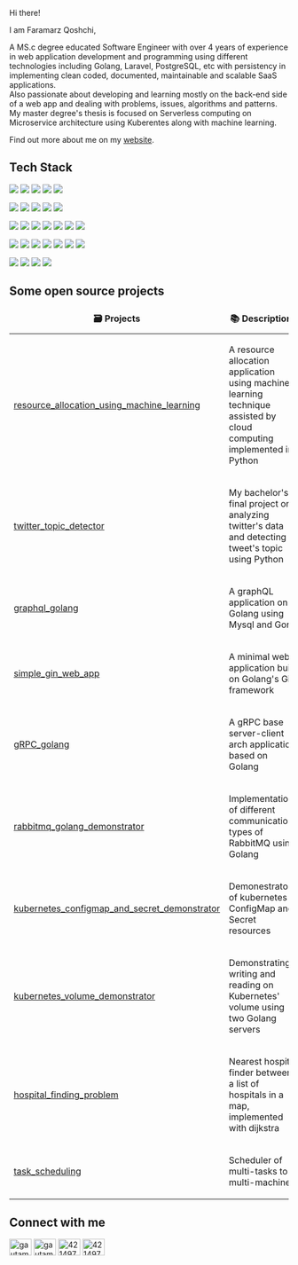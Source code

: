 Hi there! 

I am Faramarz Qoshchi,

A MS.c degree educated Software Engineer with over 4 years of experience in web application development and programming using different technologies including Golang, Laravel, PostgreSQL, etc with persistency in implementing clean coded, documented, maintainable and scalable SaaS applications.    
Also passionate about developing and learning mostly on the back-end side of a web app and dealing with problems, issues, algorithms and patterns.
My master degree's thesis is focused on Serverless computing on Microservice architecture using Kuberentes along with
machine learning.    

Find out more about me on my <a href="faramarzq.github.io/">website</a>.


<h2>Tech Stack</h2>

![](https://img.shields.io/badge/Code-informational?style=flat&logoColor=red&color=red)
![](https://img.shields.io/badge/Golang-informational?style=flat&logo=go&logoColor=white&color=blue)
![](https://img.shields.io/badge/PHP-informational?style=flat&logo=php&logoColor=white&color=blue)
![](https://img.shields.io/badge/JavaScript-informational?style=flat&logo=javascript&logoColor=white&color=blue)
![](https://img.shields.io/badge/Python-informational?style=flat&logo=python&logoColor=white&color=blue)

![](https://img.shields.io/badge/DB|Cache-informational?style=flat&logoColor=red&color=red)
![](https://img.shields.io/badge/PostgreSQL-informational?style=flat&logo=postgresql&logoColor=white&color=blue)
![](https://img.shields.io/badge/MySQL-informational?style=flat&logo=mysql&logoColor=white&color=blue)
![](https://img.shields.io/badge/Elastic_Search-informational?style=flat&logo=elastic-search&logoColor=white&color=blue)
![](https://img.shields.io/badge/Redis-informational?style=flat&logo=redis&logoColor=white&color=blue)


![](https://img.shields.io/badge/Framework-informational?style=flat&logoColor=red&color=red)
![](https://img.shields.io/badge/Gin-informational?style=flat&logo=go&logoColor=white&color=blue)
![](https://img.shields.io/badge/Gorm-informational?style=flat&logo=go&logoColor=white&color=blue)
![](https://img.shields.io/badge/Laravel-informational?style=flat&logo=laravel&logoColor=white&color=blue)
![](https://img.shields.io/badge/Vue-informational?style=flat&logo=vue.js&logoColor=white&color=blue)
![](https://img.shields.io/badge/Bootstrap-informational?style=flat&logo=bootstrap&logoColor=white&color=blue)
![](https://img.shields.io/badge/Jquery-informational?style=flat&logo=jquery&logoColor=white&color=blue)

![](https://img.shields.io/badge/Tool-informational?style=flat&logoColor=red&color=red)
![](https://img.shields.io/badge/Git-informational?style=flat&logo=git&logoColor=white&color=blue)
![](https://img.shields.io/badge/Docker-informational?style=flat&logo=docker&logoColor=white&color=blue)
![](https://img.shields.io/badge/Kubernetes-informational?style=flat&logo=kubernetes&logoColor=white&color=blue)
![](https://img.shields.io/badge/gRPC-informational?style=flat&logo=google&logoColor=white&color=blue)
![](https://img.shields.io/badge/Graphql-informational?style=flat&logo=graphql&logoColor=white&color=blue)
![](https://img.shields.io/badge/Rabbitmq-informational?style=flat&logo=rabbitmq&logoColor=white&color=blue)

![](https://img.shields.io/badge/OS-informational?style=flat&logoColor=red&color=red)
![](https://img.shields.io/badge/Linux-informational?style=flat&logo=linux&logoColor=white&color=blue)
![](https://img.shields.io/badge/Debian-informational?style=flat&logo=debian&logoColor=white&color=blue)
![](https://img.shields.io/badge/Ubuntu-informational?style=flat&logo=ubuntu&logoColor=white&color=blue)



<h2>Some open source projects</h2>

<table>
    <thead align="center">
        <tr border: none;>
            <td><b>🗃️ Projects</b></td>
            <td><b>📚 Descriptions</b></td>
            <td><b>🎒 Tech Stack</b></td>
        </tr>
    </thead>
    <tbody>
        <tr>
            <td>
                <p>
                    <a href="https://github.com/faramarzQ/resource_allocation_using_machine_learning">resource_allocation_using_machine_learning</a>
                </p>
            </td>
            <td>
                <p margin="auto">A resource allocation application using machine learning technique assisted by cloud computing implemented in Python</p>
            </td>
            <td> Python </td>
        </tr>
        <tr>
            <td>
                <p>
                    <a href="https://github.com/faramarzQ/twitter_topic_detector">twitter_topic_detector</a>
                </p>
            </td>
            <td>
                <p margin="auto">My bachelor's final project on analyzing twitter's data and detecting tweet's topic using Python</p>
            </td>
            <td> Python </td>
        </tr>
        <tr>
            <td>
                <p>
                    <a href="https://github.com/faramarzQ/graphql_golang">graphql_golang</a>
                </p>
            </td>
            <td>
                <p margin="auto">A graphQL application on Golang using Mysql and Gorm</p>
            </td>
            <td> Golang </td>
        </tr>
        <tr>
            <td>
                <p>
                    <a href="https://github.com/faramarzQ/simple_gin_web_app">simple_gin_web_app</a>
                </p>
            </td>
            <td>
                <p margin="auto">A minimal web application built on Golang's Gin framework</p>
            </td>
            <td> Golang </td>
        </tr>
        <tr>
            <td>
                <p>
                    <a href="https://github.com/faramarzQ/gRPC_golang">gRPC_golang</a>
                </p>
            </td>
            <td>
                <p margin="auto">A gRPC base server-client arch application based on Golang</p>
            </td>
            <td> Golang </td>
        </tr>
        <tr>
            <td>
                <p>
                    <a href="https://github.com/faramarzQ/rabbitmq_golang_demonstrator">rabbitmq_golang_demonstrator</a>
                </p>
            </td>
            <td>
                <p margin="auto">Implementations of different communication types of RabbitMQ using Golang</p>
            </td>
            <td> Golang </td>
        </tr>
        <tr>
            <td>
                <p>
                    <a href="https://github.com/faramarzQ/kubernetes_configmap_and_secret_demonstrator">kubernetes_configmap_and_secret_demonstrator</a>
                </p>
            </td>
            <td>
                <p margin="auto">Demonestrator of kubernetes ConfigMap and Secret resources</p>
            </td>
            <td> Kubernetes </td>
        </tr>
        <tr>
            <td>
                <p>
                    <a href="https://github.com/faramarzQ/kubernetes_volume_demonstrator">kubernetes_volume_demonstrator</a>
                </p>
            </td>
            <td>
                <p margin="auto">Demonstrating writing and reading on Kubernetes' volume using two Golang servers</p>
            </td>
            <td> Kubernetes </td>
        </tr>
        <tr>
            <td>
                <p>
                    <a href="https://github.com/faramarzQ/hospital_finding_problem">hospital_finding_problem</a>
                </p>
            </td>
            <td>
                <p margin="auto">Nearest hospital finder between a list of hospitals in a map, implemented with dijkstra</p>
            </td>
            <td> Javascript </td>
        </tr>
        <tr>
            <td>
                <p>
                    <a href="https://github.com/faramarzQ/task_scheduling">task_scheduling</a>
                </p>
            </td>
            <td>
                <p margin="auto">Scheduler of multi-tasks to multi-machines </p>
            </td>
            <td> Python </td>
        </tr>
    </tbody>
</table>


<h2>Connect with me</h2>

<p align="left">
    <a href="https://twitter.com/qfaramarz" target="blank"><img align="center"
            src="https://raw.githubusercontent.com/rahuldkjain/github-profile-readme-generator/master/src/images/icons/Social/twitter.svg"
            alt="gautamkrishnar" height="30" width="40" /></a>
    <a href="https://linkedin.com/in/faramarz-q" target="blank"><img align="center"
            src="https://raw.githubusercontent.com/rahuldkjain/github-profile-readme-generator/master/src/images/icons/Social/linked-in-alt.svg"
            alt="gautamkrishnar" height="30" width="40" /></a>
    <a href="https://stackoverflow.com/users/7354378/faramarz" target="blank"><img align="center"
            src="https://raw.githubusercontent.com/rahuldkjain/github-profile-readme-generator/master/src/images/icons/Social/stack-overflow.svg"
            alt="4214976" height="30" width="40" /></a>
    <a href="https://soundcloud.com/faramarz_q" target="blank"><img align="center"
            src="https://raw.githubusercontent.com/rahuldkjain/github-profile-readme-generator/master/src/images/icons/Social/soundcloud.svg"
            alt="4214976" height="30" width="40" /></a>
